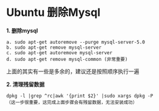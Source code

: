 # Ubuntu 删除Mysql

**1. 删除mysql**

```
a. sudo apt-get autoremove --purge mysql-server-5.0
b. sudo apt-get remove mysql-server
c. sudo apt-get autoremove mysql-server
d. sudo apt-get remove mysql-common (非常重要)
```

上面的其实有一些是多余的，建议还是按照顺序执行一遍

**2. 清理残留数据**

```
dpkg -l |grep ^rc|awk '{print $2}' |sudo xargs dpkg -P
（这一步很重要，这完成上面步骤会有残留数据，无法安装成功）
```